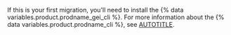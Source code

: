 If this is your first migration, you'll need to install the {% data variables.product.prodname_gei_cli %}. For more information about the {% data variables.product.prodname_cli %}, see [AUTOTITLE](/github-cli/github-cli/about-github-cli).
